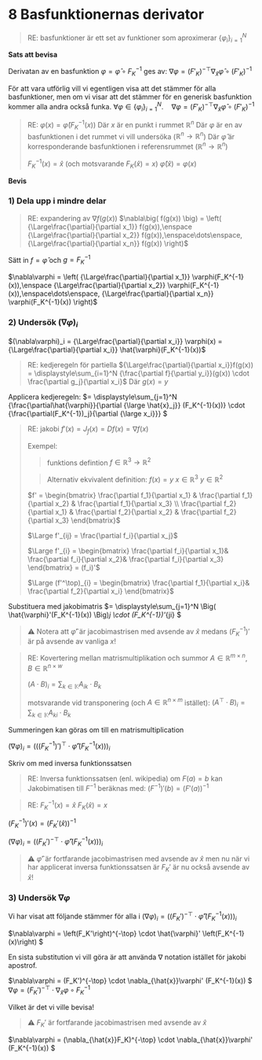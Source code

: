 # 8 Basfunktionernas derivator

> RE: basfunktioner är ett set av funktioner som aproximerar
> $\left\{ \varphi_i \right\}^N_{i=1}$

**Sats att bevisa**

Derivatan av en basfunktion $\varphi = \hat{\varphi} \circ F_K^{-1}$ ges av:
$\nabla \varphi = (F'_K)^{-\top} \nabla_{\hat{x}} \hat{\varphi} \circ (F'_K)^{-1}$

För att vara utförlig vill vi egentligen visa att det stämmer för alla basfunktioner, men om vi visar att det stämmer för en generisk basfunktion kommer alla andra också funka.
$\forall \varphi \in \left\{ \varphi_i \right\}^N_{i=1}.\quad
\nabla \varphi = (F'_K)^{-\top} \nabla_{\hat{x}} \hat{\varphi} \circ (F'_K)^{-1}$

> RE:
> $\varphi(x) = \hat{\varphi}(F_K^{-1}(x))$
> Där $x$ är en punkt i rummet $\mathbb{R}^n$
> Där $\varphi$ är en av basfunktionen i det rummet vi vill undersöka ($\mathbb{R}^n \to \mathbb{R}^n$)
> Där $\hat{\varphi}$ är korresponderande basfunktionen i referensrummet ($\mathbb{R}^n \to \mathbb{R}^n$)
>
> $F_K^{-1}(x) = \hat{x}$ (och motsvarande $F_K(\hat{x}) = x$)
> $\hat{\varphi}(\hat{x}) = \varphi(x)$

**Bevis**

### **1) Dela upp i mindre delar**

> RE: expandering av $\nabla f(g(x))$
> $\nabla\big( f(g(x)) \big) = \left(
   {\Large\frac{\partial}{\partial x_1}} f(g(x)),\enspace
   {\Large\frac{\partial}{\partial x_2}} f(g(x)),\enspace\dots\enspace,
   {\Large\frac{\partial}{\partial x_n}} f(g(x))
\right)$

Sätt in $f = \hat{\varphi}$ och $g = F_K^{-1}$

$\nabla\varphi = \left(
   {\Large\frac{\partial}{\partial x_1}} \varphi(F_K^{-1}(x)),\enspace
   {\Large\frac{\partial}{\partial x_2}} \varphi(F_K^{-1}(x)),\enspace\dots\enspace,
   {\Large\frac{\partial}{\partial x_n}} \varphi(F_K^{-1}(x))
\right)$

### **2) Undersök $(\nabla\varphi)_i$**
$(\nabla\varphi)_i = {\Large\frac{\partial}{\partial x_i}} \varphi(x) = {\Large\frac{\partial}{\partial x_i}} \hat{\varphi}(F_K^{-1}(x))$

> RE: kedjeregeln för partiella
> ${\Large\frac{\partial}{\partial x_i}}f(g(x)) =
\displaystyle\sum_{i=1}^N {\frac{\partial f}{\partial y_i}}(g(x)) \cdot \frac{\partial g_j}{\partial x_i}$
> Där $g(x) = y$

Applicera kedjeregeln:
$= \displaystyle\sum_{j=1}^N
   {\frac{\partial\hat{\varphi}}{\partial {\large \hat{x}_j}} (F_K^{-1}(x))}
   \cdot
   {\frac{\partial(F_K^{-1})_j}{\partial {\large x_i}}}
$

> RE: jakobi
> $f'(x) = J_f(x) = Df(x) = \nabla f(x)$
>
> Exempel:
>> funktions defintion
>> $f \in \mathbb{R}^3 \to \mathbb{R}^2$
>
>> Alternativ ekvivalent definition:
>> $f(x) = y$
>> $x \in \mathbb{R}^3$
>> $y \in \mathbb{R}^2$
>
> $f' = \begin{bmatrix}
\frac{\partial f_1}{\partial x_1} & \frac{\partial f_1}{\partial x_2} & \frac{\partial f_1}{\partial x_3}
\\
\frac{\partial f_2}{\partial x_1} & \frac{\partial f_2}{\partial x_2} & \frac{\partial f_2}{\partial x_3}
> \end{bmatrix}$
>
> $\Large f'_{ij} = \frac{\partial f_i}{\partial x_j}$
>
> $\Large f'_{i} = \begin{bmatrix}
\frac{\partial f_i}{\partial x_1}&
\frac{\partial f_i}{\partial x_2}&
\frac{\partial f_i}{\partial x_3}
\end{bmatrix} = (f_i)'$
>
> $\Large (f'^\top)_{i} = \begin{bmatrix}
\frac{\partial f_1}{\partial x_i}&
\frac{\partial f_2}{\partial x_i}
\end{bmatrix}$

Substituera med jakobimatris
$= \displaystyle\sum_{j=1}^N
   \Big(
      \hat{\varphi}'(F_K^{-1}(x))
   \Big)_j
   \cdot
   (F_K^{-1})'_{ji}
$
> ⚠️ Notera att $\hat{\varphi}'$ är jacobimastrisen med avsende av $\hat{x}$ medans $(F_K^{-1})'$ är på avsende av vanliga $x$!

> RE: Kovertering mellan matrismultiplikation och summor
> $A \in \mathbb{R}^{m \times n}$, $B \in \mathbb{R}^{n \times w}$
>
> $(A \cdot B)_i = \displaystyle\sum_{k\in\mathbb{K}} A_{ik} \cdot B_{k}$
>
> motsvarande vid transponering (och $A \in \mathbb{R}^{n \times m}$ istället):
> $(A^\top \cdot B)_i = \displaystyle\sum_{k\in\mathbb{K}} A_{ki} \cdot B_{k}$

Summeringen kan göras om till en matrismultiplication

$(\nabla\varphi)_i = \left(
   \left(
      \left(
         F_K^{-1}
      \right)'
   \right)^\top
   \cdot
   \hat{\varphi}'
   \left(
      F_K^{-1}(x)
   \right)
\right)_i$

Skriv om med inversa funktionssatsen

> RE: Inversa funktionssatsen (enl. wikipedia)
> om $F(a) = b$ kan Jakobimatisen till $F^{-1}$ beräknas med:
> $(F^{-1})'(b) = (F'(a))^{-1}$

> RE:
> $F_K^{-1}(x) = \hat{x}$
> $F_K(\hat{x}) = x$

$(F_K^{-1})'(x) = (F_K'(\hat{x}))^{-1}$

$(\nabla\varphi)_i = \left(
   \left(F_K'\right)^{-\top}
   \cdot
   \hat{\varphi}'
   \left(F_K^{-1}(x)\right)
\right)_i$


> ⚠️ $\hat{\varphi}'$ är fortfarande jacobimastrisen med avsende av $\hat{x}$
men nu när vi har applicerat inversa funktionssatsen är $F_K'$ är nu också avsende av $\hat{x}$!

### **3) Undersök $\nabla\varphi$**

Vi har visat att följande stämmer för alla i
$(\nabla\varphi)_i = \left(
   \left(F_K'\right)^{-\top}
   \cdot
   \hat{\varphi}'
   \left(F_K^{-1}(x)\right)
\right)_i$

$\nabla\varphi =
   \left(F_K'\right)^{-\top}
   \cdot
   \hat{\varphi}'
   \left(F_K^{-1}(x)\right)
$

En sista substitution vi vill göra är att använda $\nabla$ notation istället för jakobi apostrof.

$\nabla\varphi =
   (F_K')^{-\top}
   \cdot
   \nabla_{\hat{x}}\varphi'
   (F_K^{-1}(x))
$
$\nabla\varphi = (F_K')^{-\top} \cdot \nabla_{\hat{x}}\varphi \circ F_K^{-1}$

Vilket är det vi ville bevisa!

> ⚠️ $F_K'$ är fortfarande jacobimastrisen med avsende av $\hat{x}$

$\nabla\varphi =
   (\nabla_{\hat{x}}F_K)^{-\top}
   \cdot
   \nabla_{\hat{x}}\varphi'
   (F_K^{-1}(x))
$
